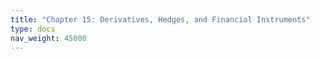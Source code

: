 ```yaml
---
title: "Chapter 15: Derivatives, Hedges, and Financial Instruments"
type: docs
nav_weight: 45000
---
```

